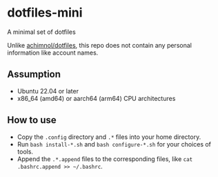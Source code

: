 # dotfiles-mini
A minimal set of dotfiles

Unlike [achimnol/dotfiles](https://github.com/achimnol/dotfiles), this repo does not contain any personal information like account names.

## Assumption

- Ubuntu 22.04 or later
- x86_64 (amd64) or aarch64 (arm64) CPU architectures

## How to use

- Copy the `.config` directory and `.*` files into your home directory.
- Run `bash install-*.sh` and `bash configure-*.sh` for your choices of tools.
- Append the `.*.append` files to the corresponding files, like `cat .bashrc.append >> ~/.bashrc`.
